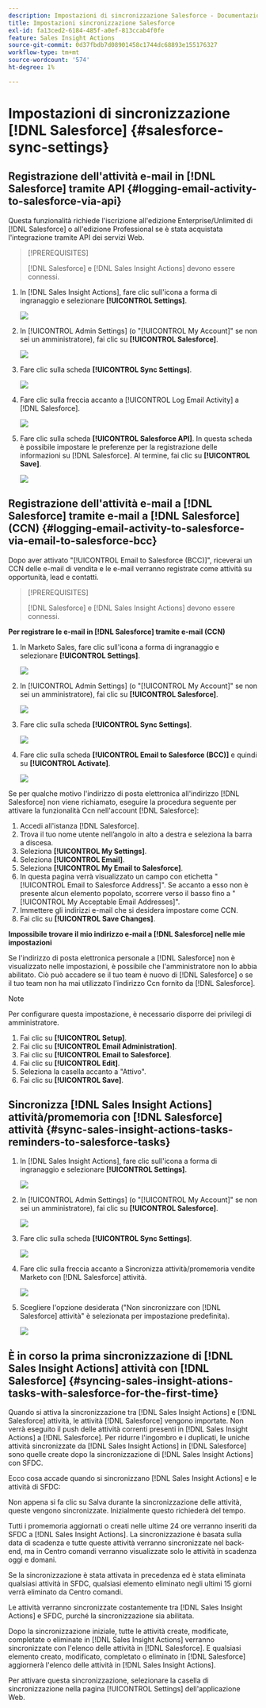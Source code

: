 ```yaml
---
description: Impostazioni di sincronizzazione Salesforce - Documentazione Marketo - Documentazione del prodotto
title: Impostazioni sincronizzazione Salesforce
exl-id: fa13ced2-6184-485f-a0ef-813ccab4f0fe
feature: Sales Insight Actions
source-git-commit: 0d37fbdb7d08901458c1744dc68893e155176327
workflow-type: tm+mt
source-wordcount: '574'
ht-degree: 1%

---
```


# Impostazioni di sincronizzazione [!DNL Salesforce] {#salesforce-sync-settings}

## Registrazione dell&#39;attività e-mail in [!DNL Salesforce] tramite API {#logging-email-activity-to-salesforce-via-api}

Questa funzionalità richiede l&#39;iscrizione all&#39;edizione Enterprise/Unlimited di [!DNL Salesforce] o all&#39;edizione Professional se è stata acquistata l&#39;integrazione tramite API dei servizi Web.

>[!PREREQUISITES]
>
>[!DNL Salesforce] e [!DNL Sales Insight Actions] devono essere connessi.

1. In [!DNL Sales Insight Actions], fare clic sull&#39;icona a forma di ingranaggio e selezionare **[!UICONTROL Settings]**.

   ![](assets/salesforce-sync-settings-1.png)

1. In [!UICONTROL Admin Settings] (o &quot;[!UICONTROL My Account]&quot; se non sei un amministratore), fai clic su **[!UICONTROL Salesforce]**.

   ![](assets/salesforce-sync-settings-2.png)

1. Fare clic sulla scheda **[!UICONTROL Sync Settings]**.

   ![](assets/salesforce-sync-settings-3.png)

1. Fare clic sulla freccia accanto a [!UICONTROL Log Email Activity] a [!DNL Salesforce].

   ![](assets/salesforce-sync-settings-4.png)

1. Fare clic sulla scheda **[!UICONTROL Salesforce API]**. In questa scheda è possibile impostare le preferenze per la registrazione delle informazioni su [!DNL Salesforce]. Al termine, fai clic su **[!UICONTROL Save]**.

   ![](assets/salesforce-sync-settings-5.png)

## Registrazione dell&#39;attività e-mail a [!DNL Salesforce] tramite e-mail a [!DNL Salesforce] (CCN) {#logging-email-activity-to-salesforce-via-email-to-salesforce-bcc}

Dopo aver attivato &quot;[!UICONTROL Email to Salesforce (BCC)]&quot;, riceverai un CCN delle e-mail di vendita e le e-mail verranno registrate come attività su opportunità, lead e contatti.

>[!PREREQUISITES]
>
>[!DNL Salesforce] e [!DNL Sales Insight Actions] devono essere connessi.

**Per registrare le e-mail in [!DNL Salesforce] tramite e-mail (CCN)**

1. In Marketo Sales, fare clic sull&#39;icona a forma di ingranaggio e selezionare **[!UICONTROL Settings]**.

   ![](assets/salesforce-sync-settings-6.png)

1. In [!UICONTROL Admin Settings] (o &quot;[!UICONTROL My Account]&quot; se non sei un amministratore), fai clic su **[!UICONTROL Salesforce]**.

   ![](assets/salesforce-sync-settings-7.png)

1. Fare clic sulla scheda **[!UICONTROL Sync Settings]**.

   ![](assets/salesforce-sync-settings-8.png)

1. Fare clic sulla scheda **[!UICONTROL Email to Salesforce (BCC)]** e quindi su **[!UICONTROL Activate]**.

   ![](assets/salesforce-sync-settings-9.png)

Se per qualche motivo l&#39;indirizzo di posta elettronica all&#39;indirizzo [!DNL Salesforce] non viene richiamato, eseguire la procedura seguente per attivare la funzionalità Ccn nell&#39;account [!DNL Salesforce]:

1. Accedi all&#39;istanza [!DNL Salesforce].
1. Trova il tuo nome utente nell’angolo in alto a destra e seleziona la barra a discesa.
1. Seleziona **[!UICONTROL My Settings]**.
1. Seleziona **[!UICONTROL Email]**.
1. Seleziona **[!UICONTROL My Email to Salesforce]**.
1. In questa pagina verrà visualizzato un campo con etichetta &quot;[!UICONTROL Email to Salesforce Address]&quot;. Se accanto a esso non è presente alcun elemento popolato, scorrere verso il basso fino a &quot;[!UICONTROL My Acceptable Email Addresses]&quot;.
1. Immettere gli indirizzi e-mail che si desidera impostare come CCN.
1. Fai clic su **[!UICONTROL Save Changes]**.

**Impossibile trovare il mio indirizzo e-mail a [!DNL Salesforce] nelle mie impostazioni**

Se l&#39;indirizzo di posta elettronica personale a [!DNL Salesforce] non è visualizzato nelle impostazioni, è possibile che l&#39;amministratore non lo abbia abilitato. Ciò può accadere se il tuo team è nuovo di [!DNL Salesforce] o se il tuo team non ha mai utilizzato l&#39;indirizzo Ccn fornito da [!DNL Salesforce].

>[!NOTE]
>
>Per configurare questa impostazione, è necessario disporre dei privilegi di amministratore.

1. Fai clic su **[!UICONTROL Setup]**.
1. Fai clic su **[!UICONTROL Email Administration]**.
1. Fai clic su **[!UICONTROL Email to Salesforce]**.
1. Fai clic su **[!UICONTROL Edit]**.
1. Seleziona la casella accanto a &quot;Attivo&quot;.
1. Fai clic su **[!UICONTROL Save]**.

## Sincronizza [!DNL Sales Insight Actions] attività/promemoria con [!DNL Salesforce] attività {#sync-sales-insight-actions-tasks-reminders-to-salesforce-tasks}

1. In [!DNL Sales Insight Actions], fare clic sull&#39;icona a forma di ingranaggio e selezionare **[!UICONTROL Settings]**.

   ![](assets/salesforce-sync-settings-10.png)

1. In [!UICONTROL Admin Settings] (o &quot;[!UICONTROL My Account]&quot; se non sei un amministratore), fai clic su **[!UICONTROL Salesforce]**.

   ![](assets/salesforce-sync-settings-11.png)

1. Fare clic sulla scheda **[!UICONTROL Sync Settings]**.

   ![](assets/salesforce-sync-settings-12.png)

1. Fare clic sulla freccia accanto a Sincronizza attività/promemoria vendite Marketo con [!DNL Salesforce] attività.

   ![](assets/salesforce-sync-settings-13.png)

1. Scegliere l&#39;opzione desiderata (&quot;Non sincronizzare con [!DNL Salesforce] attività&quot; è selezionata per impostazione predefinita).

   ![](assets/salesforce-sync-settings-14.png)

## È in corso la prima sincronizzazione di [!DNL Sales Insight Actions] attività con [!DNL Salesforce] {#syncing-sales-insight-ations-tasks-with-salesforce-for-the-first-time}

Quando si attiva la sincronizzazione tra [!DNL Sales Insight Actions] e [!DNL Salesforce] attività, le attività [!DNL Salesforce] vengono importate. Non verrà eseguito il push delle attività correnti presenti in [!DNL Sales Insight Actions] a [!DNL Salesforce]. Per ridurre l&#39;ingombro e i duplicati, le uniche attività sincronizzate da [!DNL Sales Insight Actions] in [!DNL Salesforce] sono quelle create dopo la sincronizzazione di [!DNL Sales Insight Actions] con SFDC.

Ecco cosa accade quando si sincronizzano [!DNL Sales Insight Actions] e le attività di SFDC:

Non appena si fa clic su Salva durante la sincronizzazione delle attività, queste vengono sincronizzate. Inizialmente questo richiederà del tempo.

Tutti i promemoria aggiornati o creati nelle ultime 24 ore verranno inseriti da SFDC a [!DNL Sales Insight Actions]. La sincronizzazione è basata sulla data di scadenza e tutte queste attività verranno sincronizzate nel back-end, ma in Centro comandi verranno visualizzate solo le attività in scadenza oggi e domani.

Se la sincronizzazione è stata attivata in precedenza ed è stata eliminata qualsiasi attività in SFDC, qualsiasi elemento eliminato negli ultimi 15 giorni verrà eliminato da Centro comandi.

Le attività verranno sincronizzate costantemente tra [!DNL Sales Insight Actions] e SFDC, purché la sincronizzazione sia abilitata.

Dopo la sincronizzazione iniziale, tutte le attività create, modificate, completate o eliminate in [!DNL Sales Insight Actions] verranno sincronizzate con l&#39;elenco delle attività in [!DNL Salesforce]. E qualsiasi elemento creato, modificato, completato o eliminato in [!DNL Salesforce] aggiornerà l&#39;elenco delle attività in [!DNL Sales Insight Actions].

Per attivare questa sincronizzazione, selezionare la casella di sincronizzazione nella pagina [!UICONTROL Settings] dell&#39;applicazione Web.
